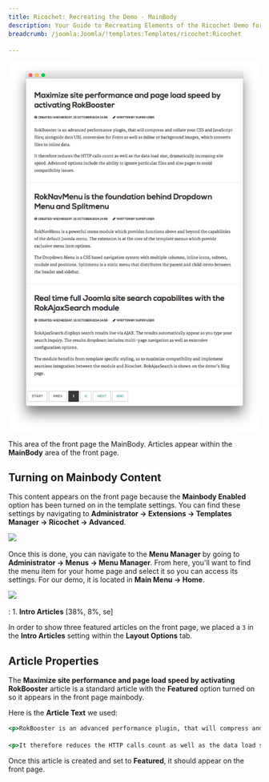 ```yaml
---
title: Ricochet: Recreating the Demo - MainBody
description: Your Guide to Recreating Elements of the Ricochet Demo for Joomla
breadcrumb: /joomla:Joomla/!templates:Templates/ricochet:Ricochet

---
```


![](assets/demo_mainbody.jpeg)

This area of the front page the MainBody. Articles appear within the **MainBody** area of the front page.

Turning on Mainbody Content
-----

This content appears on the front page because the **Mainbody Enabled** option has been turned on in the template settings. You can find these settings by navigating to **Administrator -> Extensions -> Templates Manager -> Ricochet -> Advanced**.

![][advanced]

Once this is done, you can navigate to the **Menu Manager** by going to **Administrator -> Menus -> Menu Manager**. From here, you'll want to find the menu item for your home page and select it so you can access its settings. For our demo, it is located in **Main Menu -> Home**.

![][menu]

:   1. **Intro Articles** [38%, 8%, se]

In order to show three featured articles on the front page, we placed a `3` in the **Intro Articles** setting within the **Layout Options** tab.

Article Properties
-----

The **Maximize site performance and page load speed by activating RokBooster** article is a standard article with the **Featured** option turned on so it appears in the front page mainbody.

Here is the **Article Text** we used:

~~~ .html
<p>RokBooster is an advanced performance plugin, that will compress and collate your CSS and JavaScript files; alongside data URL conversion for Fonts as well as inline or background images, which converts files to inline data.</p>

<p>It therefore reduces the HTTP calls count as well as the data load size, dramatically increasing site speed. Advanced options include the ability to ignore particular files and also pages to avoid compatibility issues.</p>
~~~

Once this article is created and set to **Featured**, it should appear on the front page.

[demo]: assets/demo_14.jpeg
[advanced]: assets/setadvanced.jpeg
[menu]: assets/menu.jpeg